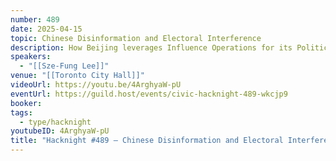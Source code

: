 ```yaml
---
number: 489
date: 2025-04-15
topic: Chinese Disinformation and Electoral Interference
description: How Beijing leverages Influence Operations for its Political Agendas
speakers:
  - "[[Sze-Fung Lee]]"
venue: "[[Toronto City Hall]]"
videoUrl: https://youtu.be/4ArghyaW-pU
eventUrl: https://guild.host/events/civic-hacknight-489-wkcjp9
booker:
tags:
  - type/hacknight
youtubeID: 4ArghyaW-pU
title: "Hacknight #489 – Chinese Disinformation and Electoral Interference"
---
```

